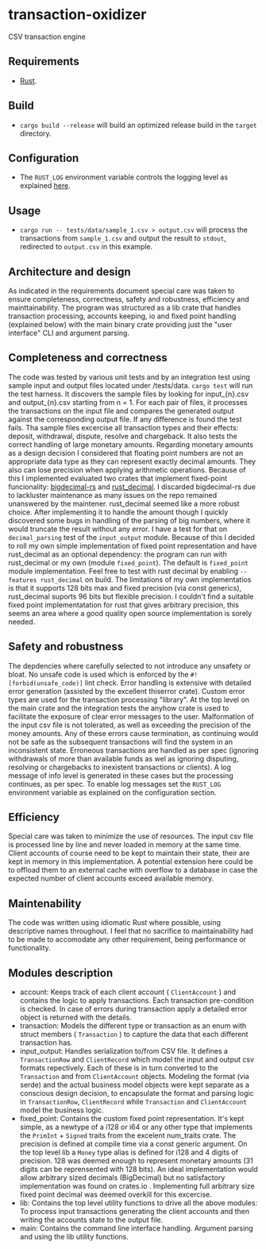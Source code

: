 # transaction-oxidizer
CSV transaction engine

## Requirements
- [Rust](https://www.rust-lang.org/).

## Build
- `cargo build --release` will build an optimized release build in the `target` directory.
## Configuration
- The `RUST_LOG` environment variable controls the logging level as explained [here](https://docs.rs/env_logger/0.8.3/env_logger/).

## Usage
- `cargo run -- tests/data/sample_1.csv > output.csv` will process the transactions from `sample_1.csv` and output the result to `stdout`, redirected to `output.csv` in this example.

## Architecture and design
As indicated in the requirements document special care was taken to ensure completeness, correctness, safety and robustness, efficiency and mainttainability. The program was structured as a lib crate that handles transaction processing, accounts keeping, io and fixed point handling (explained below) with the main binary crate providing just the "user interface" CLI and argument parsing.

## Completeness and correctness
The code was tested by various unit tests and by an integration test using sample input and output files located under /tests/data. `cargo test` will run the test harness. It discovers the sample files by looking for input_{n}.csv and output_{n}.csv starting from n = 1. For each pair of files, it processes the transactions on the input file and compares the generated output against the corresponding output file. If any difference is found the test fails.
Tha sample files excercise all transaction types and their effects: deposit, withdrawal, dispute, resolve and chargeback. It also tests the correct handling of large monetary amounts.
Regarding monetary amounts as a design decision I considered that floating point numbers are not an appropriate data type as they can represent exactly decimal amounts. They also can lose precision when applying arithmetic operations. Because of this I implemented evaluated two crates that implement fixed-point funcionality: [bigdecimal-rs](https://github.com/akubera/bigdecimal-rs) and [rust_decimal](https://github.com/paupino/rust-decimal). I discarded bigdecimal-rs due to lackluster maintenance as many issues on the repo remained unanswered by the maintener. rust_decimal seemed like a more robust choice. After implementing it to handle the amount though I quickly discovered some bugs in handling of the parsing of big numbers, where it would truncate the result without any error. I have a test for that on `decimal_parsing` test of the `input_output` module. Because of this I decided to roll my own simple implementation of fixed point representation and have rust_decimal as an optional dependency: the program can run with rust_decimal or my own (module `fixed_point`). The default is `fixed_point` module implementation. Feel free to test with rust decimal by enabling `--features rust_decimal` on build. The limitations of my own implementatios is that it supports 128 bits max and fixed precision (via const generics), rust_decimal suports 96 bits but flexible precision. I couldn't find a suitable fixed point implementatation for rust that gives arbitrary precision, this seems an area where a good quality open source implementation is sorely needed.

## Safety and robustness
The depdencies where carefully selected to not introduce any unsafety or bloat. No unsafe code is used which is enforced by the `#![forbid(unsafe_code)]` lint check.
Error handling is extensive with detailed error generation (assisted by the excellent thiserror crate). Custom error types are used for the transaction processing "library". At the top level on the main crate and the integration tests the anyhow crate is used to facilitate the exposure of clear error messages to the user.
Malformation of the input csv file is not tolerated, as well as exceeding the precision of the money amounts. Any of these errors cause termination, as continuing would not be safe as the subsequent transactions will find the system in an inconsistent state.
Erroneous transactions are handled as per spec (ignoring withdrawals of more than available funds as wel as ignoring disputing, resolving or chargebacks to inexistent transactions or clients). A log message of info level is generated in these cases but the processing continues, as per spec. To enable log messages set the `RUST_LOG` environment variable as explained on the configuration section.

## Efficiency
Special care was taken to minimize the use of resources. The input csv file is processed line by line and never loaded in memory at the same time. Client accounts of course need to be kept to maintain their state, their are kept in memory in this implementation. A potential extension here could be to offload them to an external cache with overflow to a database in case the expected number of client accounts exceed available memory.

## Maintenability
The code was written using idiomatic Rust where possible, using descriptive names throughout. I feel that no sacrifice to maintainability had to be made to accomodate any other requirement, being performance or functionality.

## Modules description
- account: Keeps track of each client account ( `ClientAccount` ) and contains the logic to apply transactions. Each transaction pre-condition is checked. In case of errors during transaction apply a detailed error object is returned with the details.
- transaction: Models the different type or transaction as an enum with struct members ( `Transaction` ) to capture the data that each different transaction has.
- input_output: Handles serialization to/from CSV file. It defines a `TransactionRow` and `ClientRecord` which model the input and output csv formats repectively. Each of these is in turn converted to the `Transaction` and from `ClientAccount` objects. Modeling the format (via serde) and the actual business model objects were kept separate as a conscious design decision, to encapsulate the format and parsing logic in `TransactionRow`, `ClientRecord` while `Transaction` and `ClientAccount` model the business logic.
- fixed_point: Contains the custom fixed point representation. It's kept simple, as a newtype of a i128 or i64 or any other type that implements the `PrimInt` + `Signed` traits from the excelent num_traits crate. The precision is defined at compile time via a const generic argument. On the top level lib a `Money` type alias is defined for i128 and 4 digits of precision. 128 was deemed enough to represent monetary amounts (31 digits can be reprensented with 128 bits). An ideal implementation would allow arbitrary sized decimals (BigDecimal) but no satisfactory implementation was found on crates.io . Implementing full arbitrary size fixed point decimal was deemed overkill for this excercise.
- lib: Contains the top level utility functions to drive all the above modules: To process input transactions generating the client accounts and then writing the accounts state to the output file.
- main: Contains the command line interface handling. Argument parsing and using the lib utility functions.
